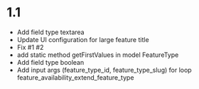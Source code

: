 # 1.1

- Add field type textarea
- Update UI configuration for large feature title
- Fix #1 #2
- add static method getFirstValues in model FeatureType
- Add field type boolean
- Add input args (feature_type_id, feature_type_slug) for loop feature_availability_extend_feature_type
